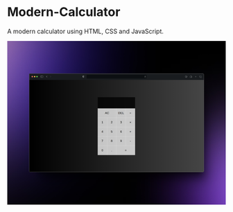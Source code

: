 # Modern-Calculator

A modern calculator using HTML, CSS and JavaScript.

![Modern Calculator Screenshot](image.png)